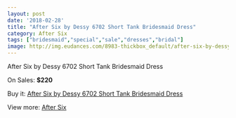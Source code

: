 ```yaml
---
layout: post
date: '2018-02-28'
title: "After Six by Dessy 6702 Short Tank Bridesmaid Dress"
category: After Six
tags: ["bridesmaid","special","sale","dresses","bridal"]
image: http://img.eudances.com/8983-thickbox_default/after-six-by-dessy-6702-short-tank-bridesmaid-dress.jpg
---
```

After Six by Dessy 6702 Short Tank Bridesmaid Dress

On Sales: **$220**
<a href="https://www.eudances.com/en/after-six/3016-after-six-by-dessy-6702-short-tank-bridesmaid-dress.html"><amp-img layout="responsive" width="600" height="600" src="//img.eudances.com/8983-thickbox_default/after-six-by-dessy-6702-short-tank-bridesmaid-dress.jpg" alt="After Six by Dessy 6702 Short Tank Bridesmaid Dress 0" /></a>
<a href="https://www.eudances.com/en/after-six/3016-after-six-by-dessy-6702-short-tank-bridesmaid-dress.html"><amp-img layout="responsive" width="600" height="600" src="//img.eudances.com/8986-thickbox_default/after-six-by-dessy-6702-short-tank-bridesmaid-dress.jpg" alt="After Six by Dessy 6702 Short Tank Bridesmaid Dress 1" /></a>
<a href="https://www.eudances.com/en/after-six/3016-after-six-by-dessy-6702-short-tank-bridesmaid-dress.html"><amp-img layout="responsive" width="600" height="600" src="//img.eudances.com/8985-thickbox_default/after-six-by-dessy-6702-short-tank-bridesmaid-dress.jpg" alt="After Six by Dessy 6702 Short Tank Bridesmaid Dress 2" /></a>
<a href="https://www.eudances.com/en/after-six/3016-after-six-by-dessy-6702-short-tank-bridesmaid-dress.html"><amp-img layout="responsive" width="600" height="600" src="//img.eudances.com/8984-thickbox_default/after-six-by-dessy-6702-short-tank-bridesmaid-dress.jpg" alt="After Six by Dessy 6702 Short Tank Bridesmaid Dress 3" /></a>

Buy it: [After Six by Dessy 6702 Short Tank Bridesmaid Dress](https://www.eudances.com/en/after-six/3016-after-six-by-dessy-6702-short-tank-bridesmaid-dress.html "After Six by Dessy 6702 Short Tank Bridesmaid Dress")

View more: [After Six](https://www.eudances.com/en/50-after-six "After Six")